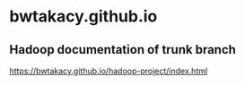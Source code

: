 # bwtakacy.github.io

## Hadoop documentation of trunk branch

https://bwtakacy.github.io/hadoop-project/index.html
